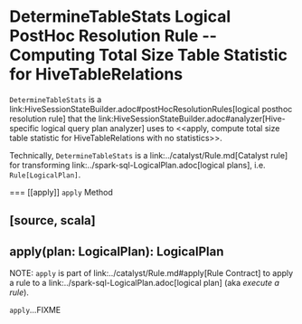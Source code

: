 # DetermineTableStats Logical PostHoc Resolution Rule -- Computing Total Size Table Statistic for HiveTableRelations

`DetermineTableStats` is a link:HiveSessionStateBuilder.adoc#postHocResolutionRules[logical posthoc resolution rule] that the link:HiveSessionStateBuilder.adoc#analyzer[Hive-specific logical query plan analyzer] uses to <<apply, compute total size table statistic for HiveTableRelations with no statistics>>.

Technically, `DetermineTableStats` is a link:../catalyst/Rule.md[Catalyst rule] for transforming link:../spark-sql-LogicalPlan.adoc[logical plans], i.e. `Rule[LogicalPlan]`.

=== [[apply]] `apply` Method

[source, scala]
----
apply(plan: LogicalPlan): LogicalPlan
----

NOTE: `apply` is part of link:../catalyst/Rule.md#apply[Rule Contract] to apply a rule to a link:../spark-sql-LogicalPlan.adoc[logical plan] (aka _execute a rule_).

`apply`...FIXME
